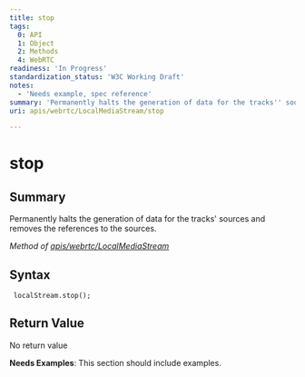 ```yaml
---
title: stop
tags:
  0: API
  1: Object
  2: Methods
  4: WebRTC
readiness: 'In Progress'
standardization_status: 'W3C Working Draft'
notes:
  - 'Needs example, spec reference'
summary: 'Permanently halts the generation of data for the tracks'' sources and removes the references to the sources.'
uri: apis/webrtc/LocalMediaStream/stop

---
```

# stop

## Summary

Permanently halts the generation of data for the tracks' sources and removes the references to the sources.

*Method of [apis/webrtc/LocalMediaStream](/apis/webrtc/LocalMediaStream)*

## Syntax

``` {.js}
 localStream.stop();
```

## Return Value

No return value

**Needs Examples**: This section should include examples.


